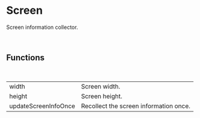 <div id="content-header">
  <h1>Screen</h1>
</div>

<p>
  Screen information collector.
</p>


<br/>
<h2>Functions</h2>
<br/>

<table>
  <tr>
    <td>width</td>
    <td>Screen width.</td>
  </tr>
  <tr>
    <td>height</td>
    <td>Screen height.</td>
  </tr>
  <tr>
    <td>updateScreenInfoOnce</td>
    <td>Recollect the screen information once.</td>
  </tr>
</table>
